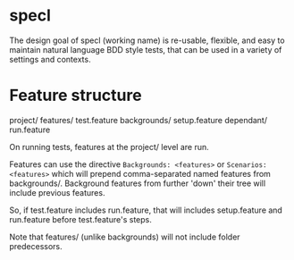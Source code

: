 # specl

The design goal of specl (working name) is re-usable, flexible, and easy to maintain natural language BDD style tests,
that can be used in a variety of settings and contexts.

# Feature structure

project/
  features/
    test.feature
  backgrounds/
    setup.feature
      dependant/
      run.feature

On running tests, features at the project/ level are run. 

Features can use the directive `Backgrounds: <features>` or `Scenarios: <features>` which will prepend comma-separated named features from backgrounds/.
Background features from further 'down' their tree will include previous features.

So, if test.feature includes run.feature, that will includes setup.feature and run.feature before test.feature's steps.

Note that features/ (unlike backgrounds) will not include folder predecessors.



